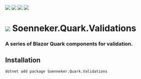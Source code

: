 ﻿[![](https://img.shields.io/nuget/v/soenneker.quark.validations.svg?style=for-the-badge)](https://www.nuget.org/packages/soenneker.quark.validations/)
[![](https://img.shields.io/github/actions/workflow/status/soenneker/soenneker.quark.validations/publish-package.yml?style=for-the-badge)](https://github.com/soenneker/soenneker.quark.validations/actions/workflows/publish-package.yml)
[![](https://img.shields.io/nuget/dt/soenneker.quark.validations.svg?style=for-the-badge)](https://www.nuget.org/packages/soenneker.quark.validations/)
[![](https://img.shields.io/badge/Demo-Live-blueviolet?style=for-the-badge&logo=github)](https://soenneker.github.io/soenneker.quark.validations/)

# ![](https://user-images.githubusercontent.com/4441470/224455560-91ed3ee7-f510-4041-a8d2-3fc093025112.png) Soenneker.Quark.Validations
### A series of Blazor Quark components for validation.

## Installation

```
dotnet add package Soenneker.Quark.Validations
```

